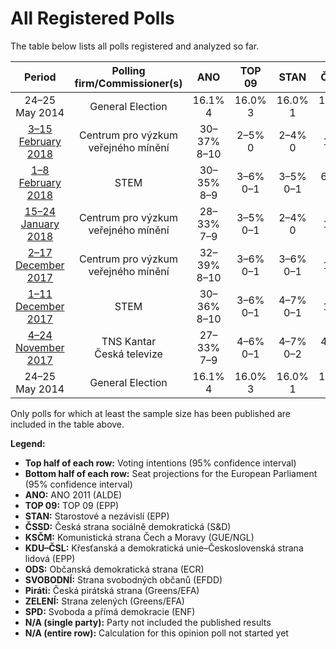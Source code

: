 # All Registered Polls

The table below lists all polls registered and analyzed so far.

| Period     | Polling firm/Commissioner(s) | ANO | TOP 09 | STAN | ČSSD | KSČM | KDU–ČSL | ODS | SVOBODNÍ | Piráti | ZELENÍ | SPD |
|:----------:|:----------------------------:|:--:|:--:|:--:|:--:|:--:|:--:|:--:|:--:|:--:|:--:|:--:|
| 24–25 May 2014 | General Election | 16.1% <br> 4 | 16.0% <br> 3 | 16.0% <br> 1 | 14.2% <br> 4 | 11.0% <br> 3 | 10.0% <br> 3 | 7.7% <br> 2 | 5.2% <br> 1 | 4.8% <br> 0 | 3.8% <br> 0 | 0.0% <br> 0 |
| [3–15 February 2018](2018-02-15-Centrumprovýzkumveřejnéhomínění.html) | Centrum pro výzkum veřejného mínění | 30–37% <br> 8–10 | 2–5% <br> 0 | 2–4% <br> 0 | 10–14% <br> 2–4 | 8–12% <br> 2–3 | 2–5% <br> 0 | 9–13% <br> 2–3 | 1–2% <br> 0 | 11–16% <br> 3–4 | 1–2% <br> 0 | 5–8% <br> 1–2 |
| [1–8 February 2018](2018-02-08-STEM.html) | STEM | 30–35% <br> 8–9 | 3–6% <br> 0–1 | 3–5% <br> 0–1 | 6–9% <br> 1–2 | 7–11% <br> 1–2 | 4–7% <br> 0–1 | 9–13% <br> 2–3 | 1–2% <br> 0 | 11–16% <br> 3–4 | 1–2% <br> 0 | 8–11% <br> 2–3 |
| [15–24 January 2018](2018-01-24-Centrumprovýzkumveřejnéhomínění.html) | Centrum pro výzkum veřejného mínění | 28–33% <br> 7–9 | 3–5% <br> 0–1 | 2–4% <br> 0 | 11–15% <br> 2–4 | 6–10% <br> 1–2 | 4–6% <br> 0–1 | 10–14% <br> 2–3 | 1–2% <br> 0 | 11–15% <br> 2–4 | 1–2% <br> 0 | 6–9% <br> 1–2 |
| [2–17 December 2017](2017-12-17-Centrumprovýzkumveřejnéhomínění.html) | Centrum pro výzkum veřejného mínění | 32–39% <br> 8–10 | 3–6% <br> 0–1 | 3–6% <br> 0–1 | 8–12% <br> 2–3 | 6–10% <br> 1–2 | 5–8% <br> 0–2 | 9–14% <br> 2–3 | N/A <br> N/A | 9–14% <br> 2–3 | N/A <br> N/A | 5–8% <br> 0–2 |
| [1–11 December 2017](2017-12-11-STEM.html) | STEM | 30–36% <br> 8–10 | 3–6% <br> 0–1 | 4–7% <br> 0–1 | 6–10% <br> 1–2 | 7–11% <br> 2 | 4–7% <br> 0–1 | 8–12% <br> 2–3 | N/A <br> N/A | 10–14% <br> 2–4 | 0–2% <br> 0 | 7–11% <br> 2–3 |
| [4–24 November 2017](2017-11-24-TNSKantar.html) | TNS Kantar <br> Česká televize | 27–33% <br> 7–9 | 4–6% <br> 0–1 | 4–7% <br> 0–2 | 4–7% <br> 0–1 | 6–9% <br> 1–2 | 3–6% <br> 0–1 | 10–14% <br> 3–4 | N/A <br> N/A | 12–16% <br> 3–4 | 2–4% <br> 0 | 8–11% <br> 2–3 |
| 24–25 May 2014 | General Election | 16.1% <br> 4 | 16.0% <br> 3 | 16.0% <br> 1 | 14.2% <br> 4 | 11.0% <br> 3 | 10.0% <br> 3 | 7.7% <br> 2 | 5.2% <br> 1 | 4.8% <br> 0 | 3.8% <br> 0 | 0.0% <br> 0 |

Only polls for which at least the sample size has been published are included in the table above.

**Legend:**
+ **Top half of each row:** Voting intentions (95% confidence interval)
+ **Bottom half of each row:** Seat projections for the European Parliament (95% confidence interval)
+ **ANO:** ANO 2011 (ALDE)
+ **TOP 09:** TOP 09 (EPP)
+ **STAN:** Starostové a nezávislí (EPP)
+ **ČSSD:** Česká strana sociálně demokratická (S&D)
+ **KSČM:** Komunistická strana Čech a Moravy (GUE/NGL)
+ **KDU–ČSL:** Křesťanská a demokratická unie–Československá strana lidová (EPP)
+ **ODS:** Občanská demokratická strana (ECR)
+ **SVOBODNÍ:** Strana svobodných občanů (EFDD)
+ **Piráti:** Česká pirátská strana (Greens/EFA)
+ **ZELENÍ:** Strana zelených (Greens/EFA)
+ **SPD:** Svoboda a přímá demokracie (ENF)
+ **N/A (single party):** Party not included the published results
+ **N/A (entire row):** Calculation for this opinion poll not started yet

